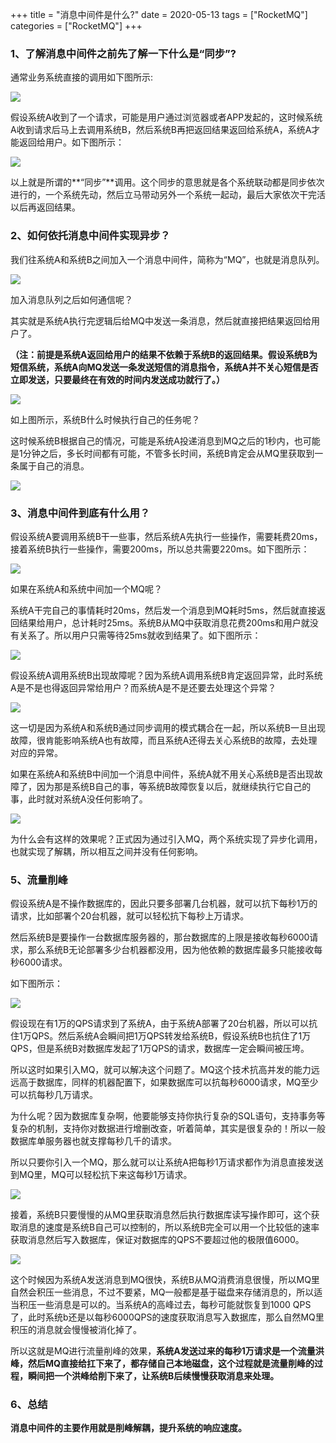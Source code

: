 +++
title = "消息中间件是什么?"
date = 2020-05-13
tags = ["RocketMQ"]
categories = ["RocketMQ"]
+++


### 1、了解消息中间件之前先了解一下什么是“同步”?

通常业务系统直接的调用如下图所示:

![](http://qiniu.xiaocm.com/blog/img/20210513184840.png)

假设系统A收到了一个请求，可能是用户通过浏览器或者APP发起的，这时候系统A收到请求后马上去调用系统B，然后系统B再把返回结果返回给系统A，系统A才能返回给用户。如下图所示：

![](http://qiniu.xiaocm.com/blog/img/20210513185350.png)

以上就是所谓的**“同步”**调用。这个同步的意思就是各个系统联动都是同步依次进行的，一个系统先动，然后立马带动另外一个系统一起动，最后大家依次干完活以后再返回结果。

### 2、如何依托消息中间件实现异步？

我们往系统A和系统B之间加入一个消息中间件，简称为“MQ”，也就是消息队列。

![](http://qiniu.xiaocm.com/blog/img/20210513191451.png)

加入消息队列之后如何通信呢？

其实就是系统A执行完逻辑后给MQ中发送一条消息，然后就直接把结果返回给用户了。

**（注：前提是系统A返回给用户的结果不依赖于系统B的返回结果。假设系统B为短信系统，系统A向MQ发送一条发送短信的消息指令，系统A并不关心短信是否立即发送，只要最终在有效的时间内发送成功就行了。）**

![](http://qiniu.xiaocm.com/blog/img/20210513192217.png)

如上图所示，系统B什么时候执行自己的任务呢？

这时候系统B根据自己的情况，可能是系统A投递消息到MQ之后的1秒内，也可能是1分钟之后，多长时间都有可能，不管多长时间，系统B肯定会从MQ里获取到一条属于自己的消息。

![](http://qiniu.xiaocm.com/blog/img/20210513192841.png)

### 3、消息中间件到底有什么用？

假设系统A要调用系统B干一些事，然后系统A先执行一些操作，需要耗费20ms，接着系统B执行一些操作，需要200ms，所以总共需要220ms。如下图所示：

![](http://qiniu.xiaocm.com/blog/img/20210513193519.png)

如果在系统A和系统中间加一个MQ呢？

系统A干完自己的事情耗时20ms，然后发一个消息到MQ耗时5ms，然后就直接返回结果给用户，总计耗时25ms。系统B从MQ中获取消息花费200ms和用户就没有关系了。所以用户只需等待25ms就收到结果了。如下图所示：

![](http://qiniu.xiaocm.com/blog/img/20210513214345.png)

假设系统A调用系统B出现故障呢？因为系统A调用系统B肯定返回异常，此时系统A是不是也得返回异常给用户？而系统A是不是还要去处理这个异常？

![](http://qiniu.xiaocm.com/blog/img/20210513214749.png)

这一切是因为系统A和系统B通过同步调用的模式耦合在一起，所以系统B一旦出现故障，很肯能影响系统A也有故障，而且系统A还得去关心系统B的故障，去处理对应的异常。

如果在系统A和系统B中间加一个消息中间件，系统A就不用关心系统B是否出现故障了，因为那是系统B自己的事，等系统B故障恢复以后，就继续执行它自己的事，此时就对系统A没任何影响了。

![](http://qiniu.xiaocm.com/blog/img/20210513215346.png)

为什么会有这样的效果呢？正式因为通过引入MQ，两个系统实现了异步化调用，也就实现了解耦，所以相互之间并没有任何影响。

### 5、流量削峰

假设系统A是不操作数据库的，因此只要多部署几台机器，就可以抗下每秒1万的请求，比如部署个20台机器，就可以轻松抗下每秒上万请求。

然后系统B是要操作一台数据库服务器的，那台数据库的上限是接收每秒6000请求，那么系统B无论部署多少台机器都没用，因为他依赖的数据库最多只能接收每秒6000请求。

如下图所示：

![](http://qiniu.xiaocm.com/blog/img/20210513215857.png)

假设现在有1万的QPS请求到了系统A，由于系统A部署了20台机器，所以可以抗住1万QPS。然后系统A会瞬间把1万QPS转发给系统B，假设系统B也抗住了1万QPS，但是系统B对数据库发起了1万QPS的请求，数据库一定会瞬间被压垮。

所以这时如果引入MQ，就可以解决这个问题了。MQ这个技术抗高并发的能力远远高于数据库，同样的机器配置下，如果数据库可以抗每秒6000请求，MQ至少可以抗每秒几万请求。

为什么呢？因为数据库复杂啊，他要能够支持你执行复杂的SQL语句，支持事务等复杂的机制，支持你对数据进行增删改查，听着简单，其实是很复杂的！所以一般数据库单服务器也就支撑每秒几千的请求。

所以只要你引入一个MQ，那么就可以让系统A把每秒1万请求都作为消息直接发送到MQ里，MQ可以轻松抗下来这每秒1万请求。

![](http://qiniu.xiaocm.com/blog/img/20210513220548.png)

接着，系统B只要慢慢的从MQ里获取消息然后执行数据库读写操作即可，这个获取消息的速度是系统B自己可以控制的，所以系统B完全可以用一个比较低的速率获取消息然后写入数据库，保证对数据库的QPS不要超过他的极限值6000。

![](http://qiniu.xiaocm.com/blog/img/20210513221033.png)

这个时候因为系统A发送消息到MQ很快，系统B从MQ消费消息很慢，所以MQ里自然会积压一些消息，不过不要紧，MQ一般都是基于磁盘来存储消息的，所以适当积压一些消息是可以的。当系统A的高峰过去，每秒可能就恢复到1000 QPS了，此时系统b还是以每秒6000QPS的速度获取消息写入数据库，那么自然MQ里积压的消息就会慢慢被消化掉了。

所以这就是MQ进行流量削峰的效果，**系统A发送过来的每秒1万请求是一个流量洪峰，然后MQ直接给扛下来了，都存储自己本地磁盘，这个过程就是流量削峰的过程，瞬间把一个洪峰给削下来了，让系统B后续慢慢获取消息来处理。**

### 6、总结

**消息中间件的主要作用就是削峰解耦，提升系统的响应速度。**

